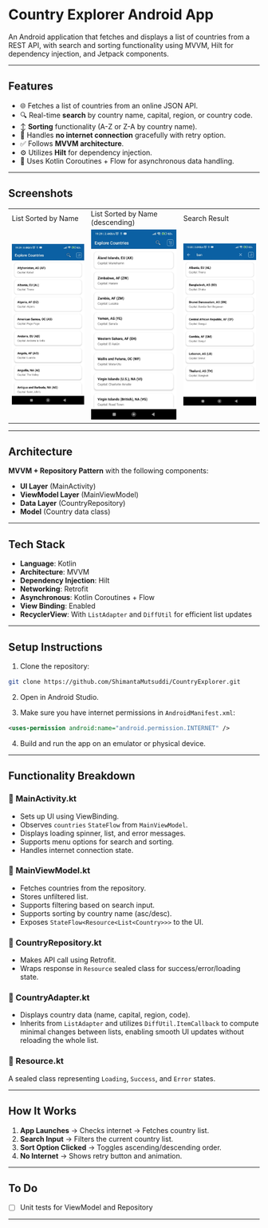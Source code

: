 # Country Explorer Android App

An Android application that fetches and displays a list of countries from a REST API, with search and sorting functionality using MVVM, Hilt for dependency injection, and Jetpack components.

---

## Features

- 🌐 Fetches a list of countries from an online JSON API.
- 🔍 Real-time **search** by country name, capital, region, or country code.
- ↕️ **Sorting** functionality (A-Z or Z-A by country name).
- 📡 Handles **no internet connection** gracefully with retry option.
- ✅ Follows **MVVM architecture**.
- ⚙️ Utilizes **Hilt** for dependency injection.
- 🔄 Uses Kotlin Coroutines + Flow for asynchronous data handling.

---

## Screenshots

 <table>
 <tr>
     <td>List Sorted by Name</td>
     <td>List Sorted by Name (descending)</td>
     <td>Search Result</td>
   
  </tr>

 <tr>
    <td><img src="app/screenshots/list_atoz.jpg" width=300 ></td>
    <td><img src="app/screenshots/list_ztoa.jpg" width=300 ></td>
  <td><img src="app/screenshots/list_search.jpg" width=300 ></td>
  </tr>
 </table>

---

## Architecture

**MVVM + Repository Pattern** with the following components:

- **UI Layer** (MainActivity)
- **ViewModel Layer** (MainViewModel)
- **Data Layer** (CountryRepository)
- **Model** (Country data class)

---

## Tech Stack

- **Language**: Kotlin
- **Architecture**: MVVM
- **Dependency Injection**: Hilt
- **Networking**: Retrofit
- **Asynchronous**: Kotlin Coroutines + Flow
- **View Binding**: Enabled
- **RecyclerView**: With `ListAdapter` and `DiffUtil` for efficient list updates

---

## Setup Instructions

1. Clone the repository:
```bash
git clone https://github.com/ShimantaMutsuddi/CountryExplorer.git
```

2. Open in Android Studio.

3. Make sure you have internet permissions in `AndroidManifest.xml`:
```xml
<uses-permission android:name="android.permission.INTERNET" />
```

4. Build and run the app on an emulator or physical device.

---



## Functionality Breakdown

### 🔹 MainActivity.kt
- Sets up UI using ViewBinding.
- Observes `countries` `StateFlow` from `MainViewModel`.
- Displays loading spinner, list, and error messages.
- Supports menu options for search and sorting.
- Handles internet connection state.

### 🔹 MainViewModel.kt
- Fetches countries from the repository.
- Stores unfiltered list.
- Supports filtering based on search input.
- Supports sorting by country name (asc/desc).
- Exposes `StateFlow<Resource<List<Country>>>` to the UI.

### 🔹 CountryRepository.kt
- Makes API call using Retrofit.
- Wraps response in `Resource` sealed class for success/error/loading state.

### 🔹 CountryAdapter.kt
- Displays country data (name, capital, region, code).
- Inherits from `ListAdapter` and utilizes `DiffUtil.ItemCallback` to compute minimal changes between lists, enabling smooth UI updates without reloading the whole list.

### 🔹 Resource.kt
A sealed class representing `Loading`, `Success`, and `Error` states.

---

## How It Works

1. **App Launches** → Checks internet → Fetches country list.
2. **Search Input** → Filters the current country list.
3. **Sort Option Clicked** → Toggles ascending/descending order.
4. **No Internet** → Shows retry button and animation.

---

## To Do

- [ ] Unit tests for ViewModel and Repository

---
